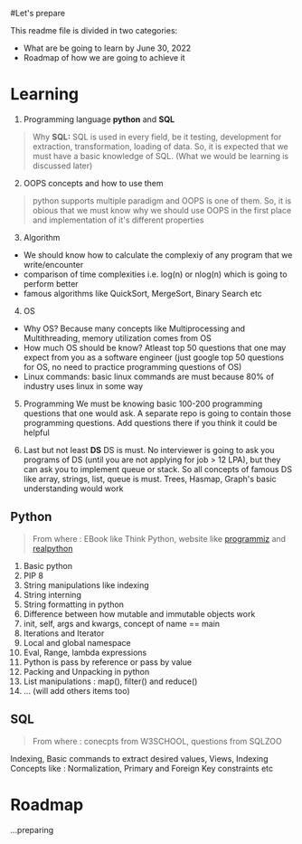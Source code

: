 #Let's prepare

This readme file is divided in two categories:
- What are be going to learn by June 30, 2022
- Roadmap of how we are going to achieve it

# Learning
1. Programming language **python** and **SQL**
>Why **SQL:** SQL is used in every field, be it testing, development for extraction, transformation, loading of data. So, it is expected that we must have a basic knowledge of SQL. (What we would be learning is discussed later)


2. OOPS concepts and how to use them
>python supports multiple paradigm and OOPS is one of them. So, it is obious that we must know why we should use OOPS in the first place and implementation of it's different properties

3. Algorithm
- We should know how to calculate the complexiy of any program that we write/encounter
- comparison of time complexities i.e. log(n) or nlog(n) which is going to perform better
- famous algorithms like QuickSort, MergeSort, Binary Search etc

4. OS
- Why OS? Because many concepts like Multiprocessing and Multithreading, memory utilization comes from OS
- How much OS should be know? Atleast top 50 questions that one may expect from you as a software engineer (just google top 50 questions for OS, no need to practice programming questions of OS)
- Linux commands: basic linux commands are must because 80% of industry uses linux in some way

5. Programming
We must be knowing basic 100-200 programming questions that one would ask. A separate repo is going to contain those programming questions. Add questions there if you think it could be helpful

6. Last but not least **DS**
DS is must. No interviewer is going to ask you programs of DS (until you are not applying for job > 12 LPA), but they can ask you to implement queue or stack. So all concepts of famous DS like array, strings, list, queue is must. Trees, Hasmap, Graph's basic understanding would work

## Python
> From where : EBook like Think Python, website like [programmiz](https://www.programiz.com/python-programming) and [realpython](https://realpython.com/)

1. Basic python
2. PIP 8
3. String manipulations like indexing
4. String interning
5. String formatting in python
6. Difference between how mutable and immutable objects work
7. init, self, args and kwargs, concept of name == main
8. Iterations and Iterator
9. Local and global namespace
10. Eval, Range, lambda expressions
11. Python is pass by reference or pass by value
12. Packing and Unpacking in python
13. List manipulations : map(), filter() and reduce()
14. ... (will add others items too)

## SQL
> From where : conecpts from W3SCHOOL, questions from SQLZOO

Indexing, Basic commands to extract desired values, Views, Indexing
Concepts like : Normalization, Primary and Foreign Key constraints etc

# Roadmap
...preparing
